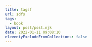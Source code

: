 ```yaml
---
title: tagsf
url: sdfs
tags:
  - book
layout: post/post.njk
date: 2022-01-11 09:08:10
eleventyExcludeFromCollections: false
---
```

